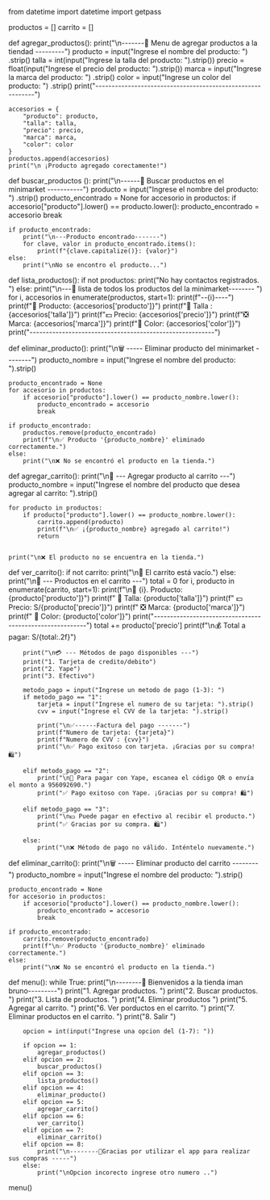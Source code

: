 from datetime import datetime
import getpass

productos = []
carrito = []

def agregar_productos():
    print("\n-------🏪 Menu de agregar productos a la tiendad  ---------")
    producto = input("Ingrese el nombre del producto: ") .strip()
    talla = int(input("Ingrese la talla del producto: ").strip())
    precio = float(input("Ingrese el precio del producto: ").strip())
    marca = input("Ingrese la marca del producto: ") .strip()
    color = input("Ingrese un color del producto: ")  .strip()
    print("-----------------------------------------------------------")

    accesorios = {
        "producto": producto,
        "talla": talla,
        "precio": precio,
        "marca": marca,
        "color": color
    }
    productos.append(accesorios)
    print("\n ¡Producto agregado corectamente!")

def buscar_productos ():
    print("\n------🏪 Buscar productos en el minimarket -----------")
    producto = input("Ingrese el nombre del producto: ") .strip()
    producto_encontrado = None
    for accesorio in productos:
        if accesorio["producto"].lower() == producto.lower():
            producto_encontrado = accesorio
            break

    if producto_encontrado:
        print("\n---Producto encontrado-------")
        for clave, valor in producto_encontrado.items():
            print(f"{clave.capitalize()}: {valor}")
    else:
        print("\nNo se encontro el producto...")

def lista_productos():
    if not productos:
        print("No hay contactos registrados. ")
    else:
        print("\n---🏪 lista de todos los productos del la minimarket-------- ")
        for i, accesorios in enumerate(productos, start=1):
            print(f"--{i}----")
            print(f"🛒 Producto: {accesorios['producto']}")
            print(f"🛒 Talla : {accesorios['talla']}")
            print(f"💵 Precio:  {accesorios['precio']}")
            print(f"❎ Marca:  {accesorios['marca']}")
            print(f"🌈 Color:  {accesorios['color']}")
            print("---------------------------------------------------------")


def eliminar_producto():
    print("\n🗑️ ----- Eliminar producto del minimarket --------")
    producto_nombre = input("Ingrese el nombre del producto: ").strip()
    
    producto_encontrado = None
    for accesorio in productos:
        if accesorio["producto"].lower() == producto_nombre.lower():
            producto_encontrado = accesorio
            break  

    if producto_encontrado:
        productos.remove(producto_encontrado)  
        print(f"\n✅ Producto '{producto_nombre}' eliminado correctamente.")
    else:
        print("\n❌ No se encontró el producto en la tienda.")


def agregar_carrito():
    print("\n🛒 --- Agregar producto al carrito ---")
    producto_nombre = input("Ingrese el nombre del producto que desea agregar al carrito: ").strip()

    for producto in productos:
        if producto["producto"].lower() == producto_nombre.lower():
            carrito.append(producto)  
            print(f"\n✅ ¡{producto_nombre} agregado al carrito!")
            return  


    print("\n❌ El producto no se encuentra en la tienda.")

def ver_carrito():
    if not carrito:
        print("\n🛒 El carrito está vacío.")
    else:
        print("\n📶 --- Productos en el carrito ---")
        total = 0
        for i, producto in enumerate(carrito, start=1):
            print(f"\n🛒 {i}. Producto: {producto['producto']}")
            print(f"  🛒 Talla: {producto['talla']}")
            print(f"  💵 Precio: S/{producto['precio']}")
            print(f"  ❎ Marca: {producto['marca']}")
            print(f"  🌈 Color: {producto['color']}")
            print("---------------------------------------------------------")
            total += producto['precio']
        print(f"\n💰 Total a pagar: S/{total:.2f}")

        print("\n💳 --- Métodos de pago disponibles ---")
        print("1. Tarjeta de credito/debito")
        print("2. Yape")
        print("3. Efectivo")

        metodo_pago = input("Ingrese un metodo de pago (1-3): ")
        if metodo_pago == "1":
            tarjeta = input("Ingrese el numero de su tarjeta: ").strip()
            cvv = input("Ingrese el CVV de la tarjeta: ").strip()

            print("\n✅------Factura del pago -------")
            print(f"Numero de tarjeta: {tarjeta}")
            print(f"Numero de CVV : {cvv}")
            print("\n✅ Pago exitoso con tarjeta. ¡Gracias por su compra! 🛍️")

        elif metodo_pago == "2":
            print("\n📲 Para pagar con Yape, escanea el código QR o envía el monto a 956092690.")
            print("✅ Pago exitoso con Yape. ¡Gracias por su compra! 🛍️")
        
        elif metodo_pago == "3":
            print("\n💵 Puede pagar en efectivo al recibir el producto.")
            print("✅ Gracias por su compra. 🛍️")
        
        else:
            print("\n❌ Método de pago no válido. Inténtelo nuevamente.")

    

def eliminar_carrito():
    print("\n🗑️ ----- Eliminar producto del carrito --------")
    producto_nombre = input("Ingrese el nombre del producto: ").strip()
    
    producto_encontrado = None
    for accesorio in productos:
        if accesorio["producto"].lower() == producto_nombre.lower():
            producto_encontrado = accesorio
            break  

    if producto_encontrado:
        carrito.remove(producto_encontrado)  
        print(f"\n✅ Producto '{producto_nombre}' eliminado correctamente.")
    else:
        print("\n❌ No se encontró el producto en la tienda.")

def menu():
    while True:
        print("\n--------🏪 Bienvenidos a la tienda iman bruno---------")
        print("1. Agregar productos.  ")
        print("2. Buscar productos. ")
        print("3. Lista de  productos. ")
        print("4. Eliminar productos ")
        print("5. Agregar al carrito. ")
        print("6. Ver porductos en el carrito. ")
        print("7. Eliminar productos en el carrito. ")
        print("8. Salir ")

        opcion = int(input("Ingrese una opcion del (1-7): "))

        if opcion == 1:
            agregar_productos()
        elif opcion == 2:
            buscar_productos()
        elif opcion == 3:
            lista_productos()
        elif opcion == 4:
            eliminar_producto()
        elif opcion == 5:
            agregar_carrito()
        elif opcion == 6:
            ver_carrito()
        elif opcion == 7:
            eliminar_carrito()
        elif opcion == 8:
            print("\n--------🏪Gracias por utilizar el app para realizar sus compras -----")
        else:
            print("\nOpcion incorecto ingrese otro numero ..")


menu()
